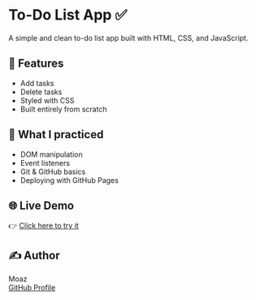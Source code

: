 # To-Do List App ✅

A simple and clean to-do list app built with HTML, CSS, and JavaScript.

## 🚀 Features

- Add tasks
- Delete tasks
- Styled with CSS
- Built entirely from scratch

## 🧠 What I practiced

- DOM manipulation
- Event listeners
- Git & GitHub basics
- Deploying with GitHub Pages

## 🌐 Live Demo

👉 [Click here to try it](https://moazx.github.io/todo-list-app/)

## ✍️ Author

Moaz  
[GitHub Profile](https://github.com/moazx)
